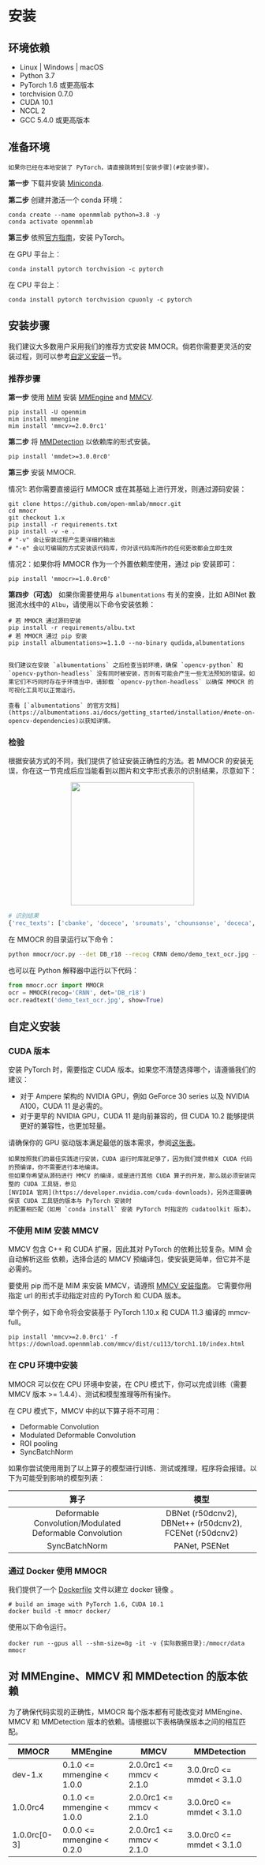 # 安装

## 环境依赖

- Linux | Windows | macOS
- Python 3.7
- PyTorch 1.6 或更高版本
- torchvision 0.7.0
- CUDA 10.1
- NCCL 2
- GCC 5.4.0 或更高版本

## 准备环境

```{note}
如果你已经在本地安装了 PyTorch，请直接跳转到[安装步骤](#安装步骤)。
```

**第一步** 下载并安装 [Miniconda](https://docs.conda.io/en/latest/miniconda.html).

**第二步** 创建并激活一个 conda 环境：

```shell
conda create --name openmmlab python=3.8 -y
conda activate openmmlab
```

**第三步** 依照[官方指南](https://pytorch.org/get-started/locally/)，安装 PyTorch。

在 GPU 平台上：

```shell
conda install pytorch torchvision -c pytorch
```

在 CPU 平台上：

```shell
conda install pytorch torchvision cpuonly -c pytorch
```

## 安装步骤

我们建议大多数用户采用我们的推荐方式安装 MMOCR。倘若你需要更灵活的安装过程，则可以参考[自定义安装](#自定义安装)一节。

### 推荐步骤

**第一步** 使用 [MIM](https://github.com/open-mmlab/mim) 安装 [MMEngine](https://github.com/open-mmlab/mmengine) and [MMCV](https://github.com/open-mmlab/mmcv).

```shell
pip install -U openmim
mim install mmengine
mim install 'mmcv>=2.0.0rc1'
```

**第二步** 将 [MMDetection](https://github.com/open-mmlab/mmdetection) 以依赖库的形式安装。

```shell
pip install 'mmdet>=3.0.0rc0'
```

**第三步** 安装 MMOCR.

情况1: 若你需要直接运行 MMOCR 或在其基础上进行开发，则通过源码安装：

```shell
git clone https://github.com/open-mmlab/mmocr.git
cd mmocr
git checkout 1.x
pip install -r requirements.txt
pip install -v -e .
# "-v" 会让安装过程产生更详细的输出
# "-e" 会以可编辑的方式安装该代码库，你对该代码库所作的任何更改都会立即生效
```

情况2：如果你将 MMOCR 作为一个外置依赖库使用，通过 pip 安装即可：

```shell
pip install 'mmocr>=1.0.0rc0'
```

**第四步（可选）** 如果你需要使用与 `albumentations` 有关的变换，比如 ABINet 数据流水线中的 `Albu`，请使用以下命令安装依赖：

```shell
# 若 MMOCR 通过源码安装
pip install -r requirements/albu.txt
# 若 MMOCR 通过 pip 安装
pip install albumentations>=1.1.0 --no-binary qudida,albumentations
```

```{note}

我们建议在安装 `albumentations` 之后检查当前环境，确保 `opencv-python` 和 `opencv-python-headless` 没有同时被安装，否则有可能会产生一些无法预知的错误。如果它们不巧同时存在于环境当中，请卸载 `opencv-python-headless` 以确保 MMOCR 的可视化工具可以正常运行。

查看 [`albumentations` 的官方文档](https://albumentations.ai/docs/getting_started/installation/#note-on-opencv-dependencies)以获知详情。

```

### 检验

根据安装方式的不同，我们提供了验证安装正确性的方法。若 MMOCR 的安装无误，你在这一节完成后应当能看到以图片和文字形式表示的识别结果，示意如下：

<div align="center">
    <img src="https://user-images.githubusercontent.com/24622904/187825445-d30cbfa6-5549-4358-97fe-245f08f4ed94.jpg" height="250"/>
</div>

```bash
# 识别结果
{'rec_texts': ['cbanke', 'docece', 'sroumats', 'chounsonse', 'doceca', 'c', '', 'sond', 'abrandso', 'sretane', '1', 'tosl', 'roundi', 'slen', 'yet', 'ally', 's', 'sue', 'salle', 'v'], 'rec_scores': [...], 'det_polygons': [...], 'det_scores': tensor([...])}
```

在 MMOCR 的目录运行以下命令：

```bash
python mmocr/ocr.py --det DB_r18 --recog CRNN demo/demo_text_ocr.jpg --show
```

也可以在 Python 解释器中运行以下代码：

```python
from mmocr.ocr import MMOCR
ocr = MMOCR(recog='CRNN', det='DB_r18')
ocr.readtext('demo_text_ocr.jpg', show=True)
```

## 自定义安装

### CUDA 版本

安装 PyTorch 时，需要指定 CUDA 版本。如果您不清楚选择哪个，请遵循我们的建议：

- 对于 Ampere 架构的 NVIDIA GPU，例如 GeForce 30 series 以及 NVIDIA A100，CUDA 11 是必需的。
- 对于更早的 NVIDIA GPU，CUDA 11 是向前兼容的，但 CUDA 10.2 能够提供更好的兼容性，也更加轻量。

请确保你的 GPU 驱动版本满足最低的版本需求，参阅[这张表](https://docs.nvidia.com/cuda/cuda-toolkit-release-notes/index.html#cuda-major-component-versions__table-cuda-toolkit-driver-versions)。

```{note}
如果按照我们的最佳实践进行安装，CUDA 运行时库就足够了，因为我们提供相关 CUDA 代码的预编译，你不需要进行本地编译。
但如果你希望从源码进行 MMCV 的编译，或是进行其他 CUDA 算子的开发，那么就必须安装完整的 CUDA 工具链，参见
[NVIDIA 官网](https://developer.nvidia.com/cuda-downloads)，另外还需要确保该 CUDA 工具链的版本与 PyTorch 安装时
的配置相匹配（如用 `conda install` 安装 PyTorch 时指定的 cudatoolkit 版本）。
```

### 不使用 MIM 安装 MMCV

MMCV 包含 C++ 和 CUDA 扩展，因此其对 PyTorch 的依赖比较复杂。MIM 会自动解析这些
依赖，选择合适的 MMCV 预编译包，使安装更简单，但它并不是必需的。

要使用 pip 而不是 MIM 来安装 MMCV，请遵照 [MMCV 安装指南](https://mmcv.readthedocs.io/zh_CN/latest/get_started/installation.html)。
它需要你用指定 url 的形式手动指定对应的 PyTorch 和 CUDA 版本。

举个例子，如下命令将会安装基于 PyTorch 1.10.x 和 CUDA 11.3 编译的 mmcv-full。

```shell
pip install 'mmcv>=2.0.0rc1' -f https://download.openmmlab.com/mmcv/dist/cu113/torch1.10/index.html
```

### 在 CPU 环境中安装

MMOCR 可以仅在 CPU 环境中安装，在 CPU 模式下，你可以完成训练（需要 MMCV 版本 >= 1.4.4）、测试和模型推理等所有操作。

在 CPU 模式下，MMCV 中的以下算子将不可用：

- Deformable Convolution
- Modulated Deformable Convolution
- ROI pooling
- SyncBatchNorm

如果你尝试使用用到了以上算子的模型进行训练、测试或推理，程序将会报错。以下为可能受到影响的模型列表：

|                          算子                           |                          模型                           |
| :-----------------------------------------------------: | :-----------------------------------------------------: |
| Deformable Convolution/Modulated Deformable Convolution | DBNet (r50dcnv2), DBNet++ (r50dcnv2), FCENet (r50dcnv2) |
|                      SyncBatchNorm                      |                      PANet, PSENet                      |

### 通过 Docker 使用 MMOCR

我们提供了一个 [Dockerfile](https://github.com/open-mmlab/mmocr/blob/master/docker/Dockerfile) 文件以建立 docker 镜像 。

```shell
# build an image with PyTorch 1.6, CUDA 10.1
docker build -t mmocr docker/
```

使用以下命令运行。

```shell
docker run --gpus all --shm-size=8g -it -v {实际数据目录}:/mmocr/data mmocr
```

## 对 MMEngine、MMCV 和 MMDetection 的版本依赖

为了确保代码实现的正确性，MMOCR 每个版本都有可能改变对 MMEngine、MMCV 和 MMDetection 版本的依赖。请根据以下表格确保版本之间的相互匹配。

| MMOCR          | MMEngine                    | MMCV                       | MMDetection                 |
| -------------- | --------------------------- | -------------------------- | --------------------------- |
| dev-1.x        | 0.1.0 \<= mmengine \< 1.0.0 | 2.0.0rc1 \<= mmcv \< 2.1.0 | 3.0.0rc0 \<= mmdet \< 3.1.0 |
| 1.0.0rc4       | 0.1.0 \<= mmengine \< 1.0.0 | 2.0.0rc1 \<= mmcv \< 2.1.0 | 3.0.0rc0 \<= mmdet \< 3.1.0 |
| 1.0.0rc\[0-3\] | 0.0.0 \<= mmengine \< 0.2.0 | 2.0.0rc1 \<= mmcv \< 2.1.0 | 3.0.0rc0 \<= mmdet \< 3.1.0 |
